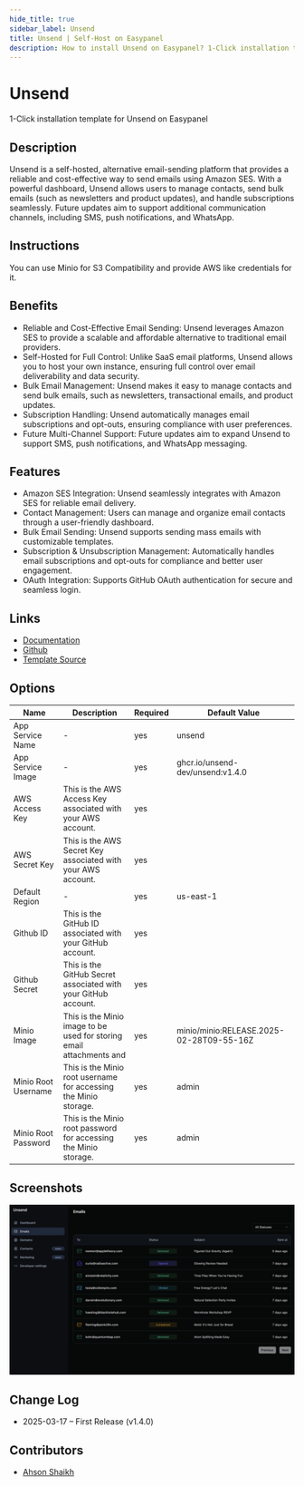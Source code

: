 ```yaml
---
hide_title: true
sidebar_label: Unsend
title: Unsend | Self-Host on Easypanel
description: How to install Unsend on Easypanel? 1-Click installation template for Unsend on Easypanel
---
```


<!-- generated -->

# Unsend

1-Click installation template for Unsend on Easypanel

## Description

Unsend is a self-hosted, alternative email-sending platform that provides a reliable and cost-effective way to send emails using Amazon SES. With a powerful dashboard, Unsend allows users to manage contacts, send bulk emails (such as newsletters and product updates), and handle subscriptions seamlessly. Future updates aim to support additional communication channels, including SMS, push notifications, and WhatsApp.

## Instructions

You can use Minio for S3 Compatibility and provide AWS like credentials for it.

## Benefits

- Reliable and Cost-Effective Email Sending: Unsend leverages Amazon SES to provide a scalable and affordable alternative to traditional email providers.
- Self-Hosted for Full Control: Unlike SaaS email platforms, Unsend allows you to host your own instance, ensuring full control over email deliverability and data security.
- Bulk Email Management: Unsend makes it easy to manage contacts and send bulk emails, such as newsletters, transactional emails, and product updates.
- Subscription Handling: Unsend automatically manages email subscriptions and opt-outs, ensuring compliance with user preferences.
- Future Multi-Channel Support: Future updates aim to expand Unsend to support SMS, push notifications, and WhatsApp messaging.

## Features

- Amazon SES Integration: Unsend seamlessly integrates with Amazon SES for reliable email delivery.
- Contact Management: Users can manage and organize email contacts through a user-friendly dashboard.
- Bulk Email Sending: Unsend supports sending mass emails with customizable templates.
- Subscription & Unsubscription Management: Automatically handles email subscriptions and opt-outs for compliance and better user engagement.
- OAuth Integration: Supports GitHub OAuth authentication for secure and seamless login.

## Links

- [Documentation](https://unsend.dev/)
- [Github](https://github.com/unsend-dev/unsend/tree/main)
- [Template Source](https://github.com/easypanel-io/templates/tree/main/templates/unsend)

## Options

Name | Description | Required | Default Value
-|-|-|-
App Service Name | - | yes | unsend
App Service Image | - | yes | ghcr.io/unsend-dev/unsend:v1.4.0
AWS Access Key | This is the AWS Access Key associated with your AWS account. | yes | 
AWS Secret Key | This is the AWS Secret Key associated with your AWS account. | yes | 
Default Region | - | yes | us-east-1
Github ID | This is the GitHub ID associated with your GitHub account. | yes | 
Github Secret | This is the GitHub Secret associated with your GitHub account. | yes | 
Minio Image | This is the Minio image to be used for storing email attachments and | yes | minio/minio:RELEASE.2025-02-28T09-55-16Z
Minio Root Username | This is the Minio root username for accessing the Minio storage. | yes | admin
Minio Root Password | This is the Minio root password for accessing the Minio storage. | yes | admin

## Screenshots

![Unsend Screenshot](./assets/screenshot.png)

## Change Log

- 2025-03-17 – First Release (v1.4.0)

## Contributors

- [Ahson Shaikh](https://github.com/Ahson-Shaikh)
